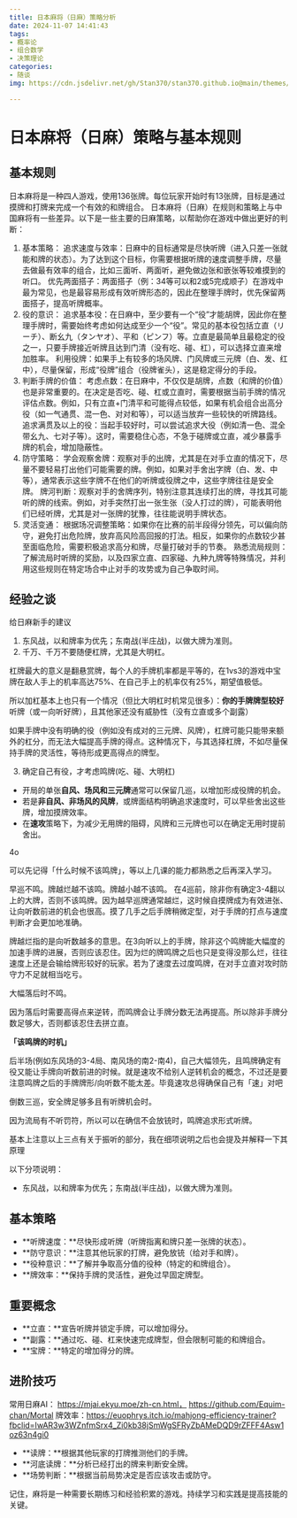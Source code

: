 ```yaml
---
title: 日本麻将（日麻）策略分析
date: 2024-11-07 14:41:43
tags: 
- 概率论
- 组合数学  
- 决策理论
categories: 
- 随谈
img: https://cdn.jsdelivr.net/gh/Stan370/stan370.github.io@main/themes/hexo-theme-matery/source/medias/featureimages/richi.png

---
```


# 日本麻将（日麻）策略与基本规则
## 基本规则

日本麻将是一种四人游戏，使用136张牌。每位玩家开始时有13张牌，目标是通过摸牌和打牌来完成一个有效的和牌组合。
日本麻将（日麻）在规则和策略上与中国麻将有一些差异。以下是一些主要的日麻策略，以帮助你在游戏中做出更好的判断：

1. 基本策略：
追求速度与效率：日麻中的目标通常是尽快听牌（进入只差一张就能和牌的状态）。为了达到这个目标，你需要根据听牌的速度调整手牌，尽量去做最有效率的组合，比如三面听、两面听，避免做边张和嵌张等较难摸到的听口。
优先两面搭子：两面搭子（例：34等可以和2或5完成顺子）在游戏中最为常见，也是最容易形成有效听牌形态的，因此在整理手牌时，优先保留两面搭子，提高听牌概率。
2. 役的意识：
追求基本役：在日麻中，至少要有一个“役”才能胡牌，因此你在整理手牌时，需要始终考虑如何达成至少一个“役”。常见的基本役包括立直（リーチ）、断幺九（タンヤオ）、平和（ピンフ）等。立直是最简单且最稳定的役之一，只要手牌接近听牌且达到门清（没有吃、碰、杠），可以选择立直来增加胜率。
利用役牌：如果手上有较多的场风牌、门风牌或三元牌（白、发、红中），尽量保留，形成“役牌”组合（役牌雀头），这是稳定得分的手段。
3. 判断手牌的价值：
考虑点数：在日麻中，不仅仅是胡牌，点数（和牌的价值）也是非常重要的。在决定是否吃、碰、杠或立直时，需要根据当前手牌的情况评估点数。例如，只有立直+门清平和可能得点较低，如果有机会组合出高分役（如一气通贯、混一色、对对和等），可以适当放弃一些较快的听牌路线。
追求满贯及以上的役：当起手较好时，可以尝试追求大役（例如清一色、混全带幺九、七对子等）。这时，需要稳住心态，不急于碰牌或立直，减少暴露手牌的机会，增加隐蔽性。
4. 防守策略：
学会观察舍牌：观察对手的出牌，尤其是在对手立直的情况下，尽量不要轻易打出他们可能需要的牌。例如，如果对手舍出字牌（白、发、中等），通常表示这些字牌不在他们的听牌或役牌之中，这些字牌往往是安全牌。
牌河判断：观察对手的舍牌序列，特别注意其连续打出的牌，寻找其可能听的牌的线索。例如，对手突然打出一张生张（没人打过的牌），可能表明他们已经听牌，尤其是对一张牌的犹豫，往往能说明手牌状态。
5. 灵活变通：
根据场况调整策略：如果你在比赛的前半段得分领先，可以偏向防守，避免打出危险牌，放弃高风险高回报的打法。相反，如果你的点数较少甚至面临危险，需要积极追求高分和牌，尽量打破对手的节奏。
熟悉流局规则：了解流局时听牌的奖励，以及四家立直、四家碰、九种九牌等特殊情况，并利用这些规则在特定场合中止对手的攻势或为自己争取时间。

## 经验之谈
给日麻新手的建议

1. 东风战，以和牌率为优先；东南战(半庄战)，以做大牌为准则。
2. 千万、千万不要随便杠牌，尤其是大明杠。

杠牌最大的意义是翻悬赏牌，每个人的手牌机率都是平等的，在1vs3的游戏中宝牌在敌人手上的机率高达75%、在自己手上的机率仅有25%，期望值极低。

所以加杠基本上也只有一个情况（但比大明杠时机常见很多）：**你的手牌牌型较好**听牌（或一向听好牌），且其他家还没有威胁性（没有立直或多个副露）

如果手牌中没有明确的役（例如没有成对的三元牌、风牌），杠牌可能只能带来额外的杠分，而无法大幅提高手牌的得点。这种情况下，与其选择杠牌，不如尽量保持手牌的灵活性，等待形成更高得点的牌型。

3. 确定自己有役，才考虑鸣牌(吃、碰、大明杠)

- 开局的单张**自风、场风和三元牌**通常可以保留几巡，以增加形成役牌的机会。
- 若是**非自风、非场风的风牌**，或牌面结构明确追求速度时，可以早些舍出这些牌，增加摸牌效率。
- 在**速攻**策略下，为减少无用牌的阻碍，风牌和三元牌也可以在确定无用时提前舍出。

4o

可以先记得「什么时候不该鸣牌」，等以上几课的能力都熟悉之后再深入学习。

早巡不鸣。牌越烂越不该鸣。牌越小越不该鸣。
在4巡前，除非你有确定3-4翻以上的大牌，否则不该鸣牌。因为越早巡牌通常越烂，这时候自摸牌成为有效进张、让向听数前进的机会也很高。摸了几手之后手牌稍微定型，对于手牌的打点与速度判断才会更加地准确。

牌越烂指的是向听数越多的意思。在3向听以上的手牌，除非这个鸣牌能大幅度的加速手牌的进展，否则应该忍住。因为烂的牌鸣牌之后也只是变得没那么烂，往往速度上还是会输给牌形较好的玩家。若为了速度去过度鸣牌，在对手立直对攻时防守力不足就相当吃亏。

大幅落后时不鸣。

因为落后时需要高得点来逆转，而鸣牌会让手牌分数无法再提高。所以除非手牌分数足够大，否则都该忍住去拼立直。

**「该鸣牌的时机」**

后半场(例如东风场的3-4局、南风场的南2-南4)，自己大幅领先，且鸣牌确定有役又能让手牌向听数前进的时候。就是速攻不给别人逆转机会的概念，不过还是要注意鸣牌之后的手牌牌形/向听数不能太差。毕竟速攻总得确保自己有「速」对吧

倒数三巡，安全牌足够多且有听牌机会时。

因为流局有不听罚符，所以可以在确信不会放铳时，鸣牌追求形式听牌。

基本上注意以上三点有关于振听的部分，我在细项说明之后也会提及并解释一下其原理

以下分项说明：

- 东风战，以和牌率为优先；东南战(半庄战)，以做大牌为准则。

## 基本策略

- **听牌速度：**尽快形成听牌（听牌指离和牌只差一张牌的状态）。
- **防守意识：**注意其他玩家的打牌，避免放铳（给对手和牌）。
- **役种意识：**了解并争取高分值的役种（特定的和牌组合）。
- **牌效率：**保持手牌的灵活性，避免过早固定牌型。

## 重要概念

- **立直：**宣告听牌并锁定手牌，可以增加得分。
- **副露：**通过吃、碰、杠来快速完成牌型，但会限制可能的和牌组合。
- **宝牌：**特定的增加得分的牌。

## 进阶技巧
常用日麻AI： https://mjai.ekyu.moe/zh-cn.html， https://github.com/Equim-chan/Mortal
牌效率：https://euophrys.itch.io/mahjong-efficiency-trainer?fbclid=IwAR3w3WZnfmSrx4_Zi0kb38jSmWgSFRyZbAMeDQD9rZFFF4Asw1oz63n4gi0
- **读牌：**根据其他玩家的打牌推测他们的手牌。
- **河底读牌：**分析已经打出的牌来判断安全牌。
- **场势判断：**根据当前局势决定是否应该攻击或防守。

记住，麻将是一种需要长期练习和经验积累的游戏。持续学习和实践是提高技能的关键。